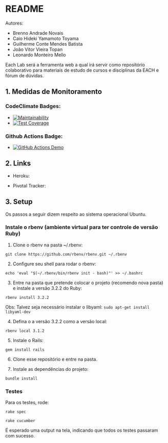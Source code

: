 # README

Autores:
- Brenno Andrade Novais
- Caio Hideki Yamamoto Toyama
- Guilherme Conte Mendes Batista
- João Vitor Vieira Topan 
- Leonardo Monteiro Mello

Each Lab será a ferramenta web a qual irá servir como repositório colaborativo para materiais de estudo de cursos e disciplinas da EACH e fórum de dúvidas.

## 1. Medidas de Monitoramento

### CodeClimate Badges:
- [![Maintainability](https://api.codeclimate.com/v1/badges/6e3e8570979cdde31f4f/maintainability)](https://codeclimate.com/github/brenno-novais/each-lab/maintainability)
- [![Test Coverage](https://api.codeclimate.com/v1/badges/6e3e8570979cdde31f4f/test_coverage)](https://codeclimate.com/github/brenno-novais/each-lab/test_coverage)

### Github Actions Badge:
- [![GitHub Actions Demo](https://github.com/brenno-novais/each-lab/actions/workflows/github-actions-demo.yml/badge.svg)](https://github.com/brenno-novais/each-lab/actions/workflows/github-actions-demo.yml)

## 2. Links

- Heroku:

- Pivotal Tracker:

## 3. Setup

Os passos a seguir dizem respeito ao sistema operacional Ubuntu.

### Instale o rbenv (ambiente virtual para ter controle de versão Ruby)

1. Clone o rbenv na pasta ~/.rbenv:

```
git clone https://github.com/rbenv/rbenv.git ~/.rbenv
```

2. Configure seu shell para rodar o rbenv:

```
echo 'eval "$(~/.rbenv/bin/rbenv init - bash)"' >> ~/.bashrc
```

3. Entre na pasta que pretende colocar o projeto (recomendo nova pasta) e instale a versão 3.2.2 do Ruby:

```
rbenv install 3.2.2
```

Obs: Talvez seja necessário instalar o libyaml: 
    ```
    sudo apt-get install libyaml-dev
    ```

4. Defina o a versão 3.2.2 como a versão local:

```
rbenv local 3.1.2
```

5. Instale o Rails:
```
gem install rails
```

6. Clone esse repositório e entre na pasta.

7. Instale as dependências do projeto:
```
bundle install
```

### Testes

Para os testes, rode:
```
rake spec
```

```
rake cucumber
```

É esperado uma output na tela, indicando que todos os testes passaram com sucesso.